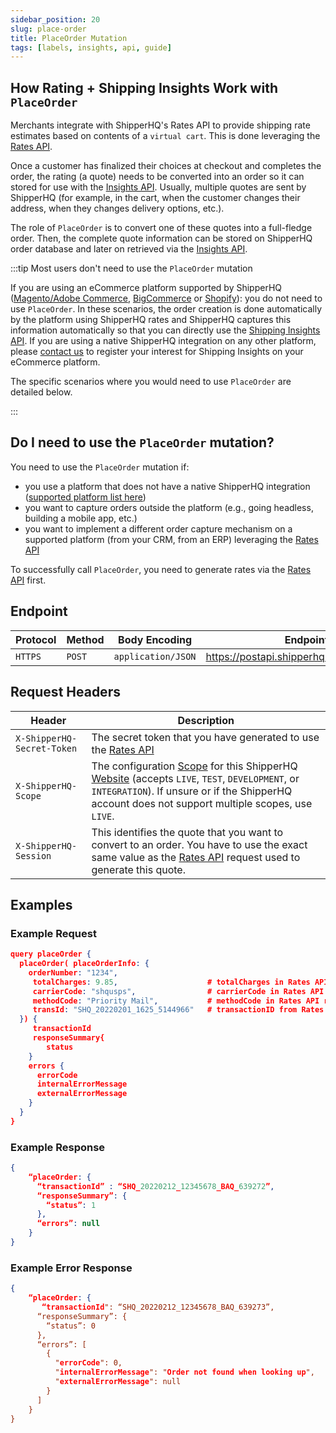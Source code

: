 ```yaml
---
sidebar_position: 20
slug: place-order
title: PlaceOrder Mutation
tags: [labels, insights, api, guide]
---
```


## How Rating + Shipping Insights Work with `PlaceOrder`

Merchants integrate with ShipperHQ's Rates API to provide shipping rate estimates based on contents of a `virtual cart`. This is done leveraging the [Rates API](../rates/overview.md).  

Once a customer has finalized their choices at checkout and completes the order, the rating (a quote) needs to be converted into an order so it can stored for use with the [Insights API](overview.md). Usually, multiple quotes are sent by ShipperHQ (for example, in the cart, when the customer changes their address, when they changes delivery options, etc.).

The role of `PlaceOrder` is to convert one of these quotes into a full-fledge order. Then, the complete quote information can be stored on ShipperHQ order database and later on retrieved via the [Insights API](overview.md).

:::tip Most users don't need to use the `PlaceOrder` mutation

If you are using an eCommerce platform supported by ShipperHQ ([Magento/Adobe Commerce](https://docs.shipperhq.com/installing-magento-2-shipperhq-extension/), [BigCommerce](https://docs.shipperhq.com/setup-shipperhq-bigcommerce-store/) or [Shopify](https://docs.shipperhq.com/connect-shopify-shipperhq/)): you do not need to use `PlaceOrder`. In these scenarios, the order creation is done automatically by the platform using ShipperHQ rates and ShipperHQ captures this information automatically so that you can directly use the [Shipping Insights API](/docs/insights/overview). If you are using a native ShipperHQ integration on any other platform, please [contact us](https://dev.shipperhq.com/contact) to register your interest for Shipping Insights on your eCommerce platform. 

The specific scenarios where you would need to use `PlaceOrder` are detailed below.

:::

## Do I need to use the `PlaceOrder` mutation?

You need to use the `PlaceOrder` mutation if:
* you use a platform that does not have a native ShipperHQ integration ([supported platform list here](https://shipperhq.com/pricing))
* you want to capture orders outside the platform (e.g., going headless, building a mobile app, etc.)
* you want to implement a different order capture mechanism on a supported platform (from your CRM, from an ERP) leveraging the [Rates API](../rates/overview.md)

To successfully call `PlaceOrder`, you need to generate rates via the [Rates API](../rates/overview.md) first.

## Endpoint
| Protocol                      | Method | Body Encoding | Endpoint URL        |
| ---------------------------|---------------------|---------------------|---------------------|
| `HTTPS` | `POST` | `application/JSON` |  https://postapi.shipperhq.com/v3/graphql/label |

## Request Headers
| Header                      | Description         |
| ---------------------------|---------------------|
| `X-ShipperHQ-Secret-Token` | The secret token that you have generated to use the [Rates API](/docs/rates/overview) |
| `X-ShipperHQ-Scope` | The configuration [Scope](https://docs.shipperhq.com/using-scopes-shipperhq/) for this ShipperHQ [Website](https://docs.shipperhq.com/adding-websites-in-shipperhq/) (accepts `LIVE`, `TEST`, `DEVELOPMENT`, or `INTEGRATION`). If unsure or if the ShipperHQ account does not support multiple scopes, use `LIVE`. |
| `X-ShipperHQ-Session` |  This identifies the quote that you want to convert to an order. You have to use the exact same value as the [Rates API](/docs/rates/overview) request used to generate this quote. |

## Examples

### Example Request
```json title="Example Request"
query placeOrder {
  placeOrder( placeOrderInfo: {
    orderNumber: "1234",      
     totalCharges: 9.85,                    # totalCharges in Rates API response
     carrierCode: "shqusps",                # carrierCode in Rates API response   
     methodCode: "Priority Mail",           # methodCode in Rates API response
     transId: "SHQ_20220201_1625_5144966"   # transactionID from Rates API response
  }) {
     transactionId
     responseSummary{
        status
    }
    errors {
      errorCode
      internalErrorMessage
      externalErrorMessage
    }
  }
}
```

### Example Response
```json title="Example response"
{
    “placeOrder: {
      “transactionId” : “SHQ_20220212_12345678_BAQ_639272”,
      “responseSummary”: {
        “status”: 1
      },
      “errors”: null
    }
}
```

### Example Error Response
```json title="Error response"
{
    “placeOrder: {
       “transactionId": “SHQ_20220212_12345678_BAQ_639273”,
      “responseSummary”: {
        “status”: 0
      },
      “errors”: [
        {
          "errorCode": 0,
          "internalErrorMessage": "Order not found when looking up",
          "externalErrorMessage": null
        }
      ]
    }
}
```
